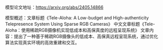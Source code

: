 模型论文地址：https://arxiv.org/abs/2405.14866

模型概述：文章标题《Tele-Aloha: A Low-budget and High-authenticity Telepresence System Using Sparse RGB Cameras》
中文文章标题《Tele-Aloha：使用稀疏RGB摄像机实现低成本和高保真度的远程呈现系统》
文章内容：提出了一种基于稀疏RGB摄像头的低成本、高保真远程呈现系统，通过优化算法实现真实环境的高效重建和交互。
